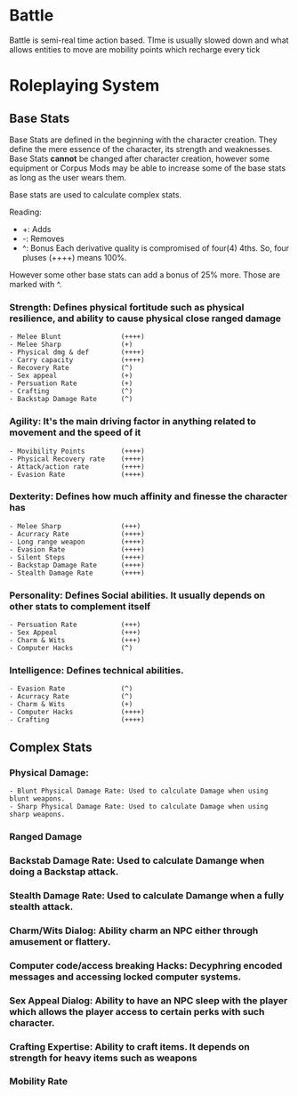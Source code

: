 # Battle

Battle is semi-real time action based. TIme is usually slowed down and what allows entities to move are mobility points which recharge every tick

# Roleplaying System
 
## Base Stats

Base Stats are defined in the beginning with the character creation. They define the mere essence of the character, its strength and weaknesses. Base Stats **cannot** be changed after character creation, however some equipment or Corpus Mods may be able to increase some of the base stats as long as the user wears them.

Base stats are used to calculate complex stats.

Reading:
- +: Adds
- -: Removes
- ^: Bonus
Each derivative quality is compromised of four(4) 4ths. So, four pluses (++++) means 100%.

However some other base stats can add a bonus of 25% more. Those are marked with ^.

### Strength: Defines physical fortitude such as physical resilience, and ability to cause physical close ranged damage
    - Melee Blunt               (++++)
    - Melee Sharp               (+)
    - Physical dmg & def        (++++)
    - Carry capacity            (++++)
    - Recovery Rate             (^)
    - Sex appeal                (+)
    - Persuation Rate           (+)
    - Crafting                  (^)
    - Backstap Damage Rate      (^)

### Agility: It's the main driving factor in anything related to movement and the speed of it
    - Movibility Points         (++++)
    - Physical Recovery rate    (++++)
    - Attack/action rate        (++++)
    - Evasion Rate              (++++)

### Dexterity: Defines how much affinity and finesse the character has
    - Melee Sharp               (+++)
    - Acurracy Rate             (++++)
    - Long range weapon         (++++)
    - Evasion Rate              (++++)
    - Silent Steps              (++++)
    - Backstap Damage Rate      (++++)
    - Stealth Damage Rate       (++++)

### Personality: Defines Social abilities. It usually depends on other stats to complement itself
    - Persuation Rate           (+++)
    - Sex Appeal                (+++)
    - Charm & Wits              (+++)
    - Computer Hacks            (^)

### Intelligence: Defines technical abilities.
    - Evasion Rate              (^)
    - Acurracy Rate             (^)
    - Charm & Wits              (+)
    - Computer Hacks            (++++)
    - Crafting                  (++++)

## Complex Stats

### Physical Damage:
    - Blunt Physical Damage Rate: Used to calculate Damage when using blunt weapons.
    - Sharp Physical Damage Rate: Used to calculate Damage when using sharp weapons.
### Ranged Damage
    



### Backstab Damage Rate: Used to calculate Damange when doing a Backstap attack.
### Stealth Damage Rate: Used to calculate Damange when a fully stealth attack.
### Charm/Wits Dialog: Ability charm an NPC either through amusement or flattery.
### Computer code/access breaking Hacks: Decyphring encoded messages and accessing locked computer systems.
### Sex Appeal Dialog: Ability to have an NPC sleep with the player which allows the player access to certain perks with such character.
### Crafting Expertise: Ability to craft items. It depends on strength for heavy items such as weapons
### Mobility Rate


 